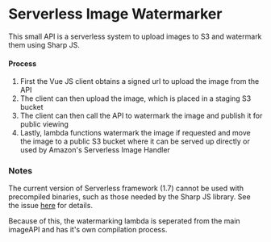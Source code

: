 Serverless Image Watermarker
=====
This small API is a serverless system to upload images to S3 and watermark them using Sharp JS.

#### Process
1. First the Vue JS client obtains a signed url to upload the image from the API
2. The client can then upload the image, which is placed in a staging S3 bucket
3. The client can then call the API to watermark the image and publish it for public viewing
4. Lastly, lambda functions watermark the image if requested and move the image to a public S3 bucket where it can be served up directly or used by Amazon's Serverless Image Handler

### Notes
The current version of Serverless framework (1.7) cannot be used with precompiled binaries, such as those needed by the Sharp JS library. See the issue [here](https://github.com/lovell/sharp/issues/2197) for details.

Because of this, the watermarking lambda is seperated from the main imageAPI and has it's own compilation process.




